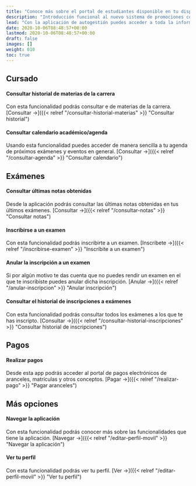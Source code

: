 ```yaml
---
title: "Conoce más sobre el portal de estudiantes disponible en tu dispositivo móvil"
description: "Introducción funcional al nuevo sistema de promociones comerciales."
lead: "Con la aplicación de autogestión puedes acceder a toda la información que necesitas de tu vida académica. Por ejemplo, puedes consultar el estado de tus materias, las notas que obtuviste, inscribirte para tus próximos exámenes, etc."
date: 2020-10-06T08:48:57+00:00
lastmod: 2020-10-06T08:48:57+00:00
draft: false
images: []
weight: 010
toc: true
---
```


## Cursado

#### Consultar historial de materias de la carrera

Con esta funcionalidad podrás consultar e de materias de la carrera. [Consultar →]({{< relref "/consultar-historial-materias" >}} "Consultar historial")

#### Consultar calendario académico/agenda

Usando esta funcionalidad puedes acceder de manera sencilla a tu agenda de próximos exámenes y eventos en general. [Consultar →]({{< relref "/consultar-agenda" >}} "Consultar calendario")

## Exámenes

#### Consultar últimas notas obtenidas

Desde la aplicación podrás consultar las últimas notas obtenidas en tus últimos exámenes. [Consultar →]({{< relref "/consultar-notas" >}} "Consultar notas")

#### Inscribirse a un examen

Con esta funcionalidad podrás inscribirte a un examen. [Inscríbete →]({{< relref "/inscribirse-examen" >}} "Inscríbite a un examen")

#### Anular la inscripción a un examen

Si por algún motivo te das cuenta que no puedes rendir un examen en el que te inscribiste puedes anular dicha inscripción. [Anular →]({{< relref "/anular-inscripcion" >}} "Anular inscripción")

#### Consultar el historial de inscripciones a exámenes

Con esta funcionalidad podrás consultar todos los exámenes a los que te has inscripto. [Consultar →]({{< relref "/consultar-historial-inscripciones" >}} "Consultar historial de inscripciones")

## Pagos

#### Realizar pagos

Desde esta app podrás acceder al portal de pagos electrónicos de aranceles, matrículas y otros conceptos. [Pagar →]({{< relref "/realizar-pago" >}} "Pagar aranceles")

## Más opciones

#### Navegar la aplicación 

Con esta funcionalidad podrás conocer más sobre las funcionalidades que tiene la aplicación. [Navegar →]({{< relref "/editar-perfil-movil" >}} "Navegar la aplicación")

#### Ver tu perfil 

Con esta funcionalidad podrás ver tu perfil. [Ver →]({{< relref "/editar-perfil-movil" >}} "Ver tu perfil")
